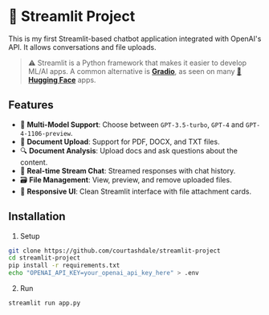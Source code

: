 # 👑 Streamlit Project
This is my first Streamlit-based chatbot application integrated with OpenAI's API. It allows conversations and file uploads.

> ⚠️ Streamlit is a Python framework that makes it easier to develop ML/AI apps. A common alternative is [**Gradio**](https://www.gradio.app/), as seen on many [**🤗 Hugging Face**](https://huggingface.co/) apps.

## Features
- 🤖 **Multi-Model Support**: Choose between `GPT-3.5-turbo`, `GPT-4` and `GPT-4-1106-preview`.
- 📄 **Document Upload**: Support for PDF, DOCX, and TXT files.
- 🔍 **Document Analysis**: Upload docs and ask questions about the content.
- 💬 **Real-time Stream Chat**: Streamed responses with chat history.
- 🗃️ **File Management**: View, preview, and remove uploaded files.
- 👋 **Responsive UI**: Clean Streamlit interface with file attachment cards.

## Installation
1. Setup
```bash
git clone https://github.com/courtashdale/streamlit-project
cd streamlit-project
pip install -r requirements.txt
echo "OPENAI_API_KEY=your_openai_api_key_here" > .env      
```
2. Run
```bash
streamlit run app.py
```
